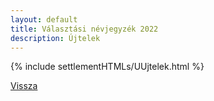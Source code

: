 ```yaml
---
layout: default
title: Választási névjegyzék 2022
description: Újtelek
---
```


{% include settlementHTMLs/UUjtelek.html %}

[Vissza](../)